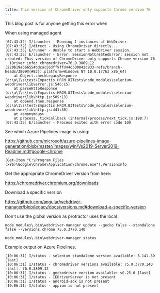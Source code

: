 ```yaml
---
title: This version of ChromeDriver only supports Chrome version 76
---
```


This blog post is for anyone getting this error when

When using managed agent.

```
[07:43:32] I/launcher - Running 1 instances of WebDriver
[07:43:32] I/direct - Using ChromeDriver directly...
[07:43:35] E/runner - Unable to start a WebDriver session.
[07:43:35] E/launcher - Error: SessionNotCreatedError: session not created: This version of ChromeDriver only supports Chrome version 76
  (Driver info: chromedriver=76.0.3809.12 (220b19a666554bdcac56dff9ffd44c300842c933-refs/branch-heads/3809@{#83}),platform=Windows NT 10.0.17763 x86_64)
    at Object.checkLegacyResponse (d:\a\1\s\test\Empactis.HRCM.UITests\node_modules\selenium-webdriver\lib\error.js:546:15)
    at parseHttpResponse (d:\a\1\s\test\Empactis.HRCM.UITests\node_modules\selenium-webdriver\lib\http.js:509:13)
    at doSend.then.response (d:\a\1\s\test\Empactis.HRCM.UITests\node_modules\selenium-webdriver\lib\http.js:441:30)
    at <anonymous>
    at process._tickCallback (internal/process/next_tick.js:188:7)
[07:43:35] E/launcher - Process exited with error code 100
```

See which Azure Pipelines image is using:

https://github.com/microsoft/azure-pipelines-image-generation/blob/master/images/win/Vs2019-Server2019-Readme.md#google-chrome

```
(Get-Item "C:\Program Files (x86)\Google\Chrome\Application\chrome.exe").VersionInfo
```

Get the appropriate ChromeDriver version from here:

https://chromedriver.chromium.org/downloads

Download a specific version

https://github.com/angular/webdriver-manager/blob/legacy/docs/versions.md#download-a-specific-version

Don't use the global version as protractor uses the local

```
node_modules\.bin\webdriver-manager update --gecko false --standalone false --versions.chrome 75.0.3770.140
```

```
node_modules\.bin\webdriver-manager status
```

Example output on Azure Pipelines.

```
[10:06:31] I/status - selenium standalone version available: 3.141.59 [last]
[10:06:31] I/status - chromedriver versions available: 75.0.3770.140 [last], 76.0.3809.12
[10:06:31] I/status - geckodriver version available: v0.25.0 [last]
[10:06:31] I/status - IEDriverServer is not present
[10:06:31] I/status - android-sdk is not present
[10:06:31] I/status - appium is not present
```

